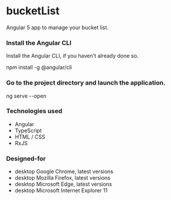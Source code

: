 # bucketList

Angular 5 app to manage your bucket list.


### Install the Angular CLI
Install the Angular CLI, if you haven't already done so.

npm install -g @angular/cli


### Go to the project directory and launch the application.

ng serve --open


### Technologies used

* Angular
* TypeScript
* HTML / CSS
* RxJS


### Designed-for

* desktop Google Chrome, latest versions
* desktop Mozilla Firefox, latest versions
* desktop Microsoft Edge, latest versions
* desktop Microsoft Internet Explorer 11